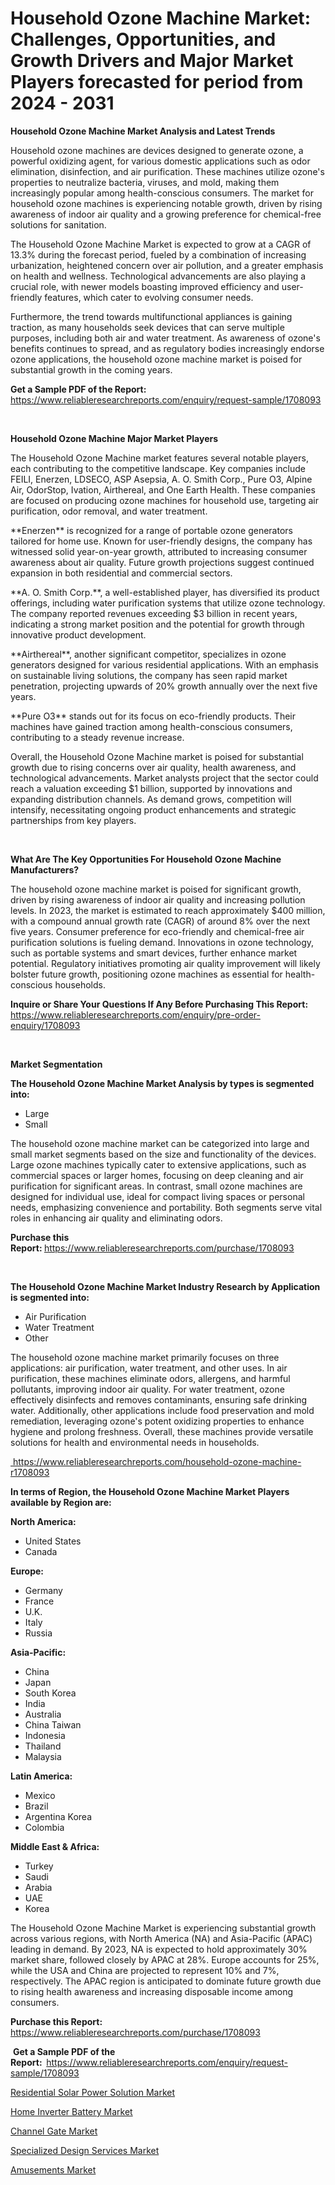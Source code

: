 <p><h1>Household Ozone Machine Market: Challenges, Opportunities, and Growth Drivers and Major Market Players forecasted for period from 2024 - 2031</h1></p><p><strong>Household Ozone Machine Market Analysis and Latest Trends</strong></p>
<p><p>Household ozone machines are devices designed to generate ozone, a powerful oxidizing agent, for various domestic applications such as odor elimination, disinfection, and air purification. These machines utilize ozone's properties to neutralize bacteria, viruses, and mold, making them increasingly popular among health-conscious consumers. The market for household ozone machines is experiencing notable growth, driven by rising awareness of indoor air quality and a growing preference for chemical-free solutions for sanitation.</p><p>The Household Ozone Machine Market is expected to grow at a CAGR of 13.3% during the forecast period, fueled by a combination of increasing urbanization, heightened concern over air pollution, and a greater emphasis on health and wellness. Technological advancements are also playing a crucial role, with newer models boasting improved efficiency and user-friendly features, which cater to evolving consumer needs.</p><p>Furthermore, the trend towards multifunctional appliances is gaining traction, as many households seek devices that can serve multiple purposes, including both air and water treatment. As awareness of ozone's benefits continues to spread, and as regulatory bodies increasingly endorse ozone applications, the household ozone machine market is poised for substantial growth in the coming years.</p></p>
<p><strong>Get a Sample PDF of the Report:&nbsp;</strong> <a href="https://www.reliableresearchreports.com/enquiry/request-sample/1708093?utm_campaign=83&utm_medium=2&utm_source=Github&utm_content=ia&utm_term=07102024&utm_id=household-ozone-machine">https://www.reliableresearchreports.com/enquiry/request-sample/1708093</a></p>
<p>&nbsp;</p>
<p><strong>Household Ozone Machine Major Market Players</strong></p>
<p><p>The Household Ozone Machine market features several notable players, each contributing to the competitive landscape. Key companies include FEILI, Enerzen, LDSECO, ASP Asepsia, A. O. Smith Corp., Pure O3, Alpine Air, OdorStop, Ivation, Airthereal, and One Earth Health. These companies are focused on producing ozone machines for household use, targeting air purification, odor removal, and water treatment.</p><p>**Enerzen** is recognized for a range of portable ozone generators tailored for home use. Known for user-friendly designs, the company has witnessed solid year-on-year growth, attributed to increasing consumer awareness about air quality. Future growth projections suggest continued expansion in both residential and commercial sectors.</p><p>**A. O. Smith Corp.**, a well-established player, has diversified its product offerings, including water purification systems that utilize ozone technology. The company reported revenues exceeding $3 billion in recent years, indicating a strong market position and the potential for growth through innovative product development.</p><p>**Airthereal**, another significant competitor, specializes in ozone generators designed for various residential applications. With an emphasis on sustainable living solutions, the company has seen rapid market penetration, projecting upwards of 20% growth annually over the next five years.</p><p>**Pure O3** stands out for its focus on eco-friendly products. Their machines have gained traction among health-conscious consumers, contributing to a steady revenue increase. </p><p>Overall, the Household Ozone Machine market is poised for substantial growth due to rising concerns over air quality, health awareness, and technological advancements. Market analysts project that the sector could reach a valuation exceeding $1 billion, supported by innovations and expanding distribution channels. As demand grows, competition will intensify, necessitating ongoing product enhancements and strategic partnerships from key players.</p></p>
<p>&nbsp;</p>
<p><strong>What Are The Key Opportunities For Household Ozone Machine Manufacturers?</strong></p>
<p><p>The household ozone machine market is poised for significant growth, driven by rising awareness of indoor air quality and increasing pollution levels. In 2023, the market is estimated to reach approximately $400 million, with a compound annual growth rate (CAGR) of around 8% over the next five years. Consumer preference for eco-friendly and chemical-free air purification solutions is fueling demand. Innovations in ozone technology, such as portable systems and smart devices, further enhance market potential. Regulatory initiatives promoting air quality improvement will likely bolster future growth, positioning ozone machines as essential for health-conscious households.</p></p>
<p><strong>Inquire or Share Your Questions If Any Before Purchasing This Report:</strong> <a href="https://www.reliableresearchreports.com/enquiry/pre-order-enquiry/1708093?utm_campaign=83&utm_medium=2&utm_source=Github&utm_content=ia&utm_term=07102024&utm_id=household-ozone-machine">https://www.reliableresearchreports.com/enquiry/pre-order-enquiry/1708093</a></p>
<p>&nbsp;</p>
<p><strong>Market Segmentation</strong></p>
<p><strong>The Household Ozone Machine Market Analysis by types is segmented into:</strong></p>
<p><ul><li>Large</li><li>Small</li></ul></p>
<p><p>The household ozone machine market can be categorized into large and small market segments based on the size and functionality of the devices. Large ozone machines typically cater to extensive applications, such as commercial spaces or larger homes, focusing on deep cleaning and air purification for significant areas. In contrast, small ozone machines are designed for individual use, ideal for compact living spaces or personal needs, emphasizing convenience and portability. Both segments serve vital roles in enhancing air quality and eliminating odors.</p></p>
<p><strong>Purchase this Report:&nbsp;</strong><a href="https://www.reliableresearchreports.com/purchase/1708093?utm_campaign=83&utm_medium=2&utm_source=Github&utm_content=ia&utm_term=07102024&utm_id=household-ozone-machine">https://www.reliableresearchreports.com/purchase/1708093</a></p>
<p>&nbsp;</p>
<p><strong>The Household Ozone Machine Market Industry Research by Application is segmented into:</strong></p>
<p><ul><li>Air Purification</li><li>Water Treatment</li><li>Other</li></ul></p>
<p><p>The household ozone machine market primarily focuses on three applications: air purification, water treatment, and other uses. In air purification, these machines eliminate odors, allergens, and harmful pollutants, improving indoor air quality. For water treatment, ozone effectively disinfects and removes contaminants, ensuring safe drinking water. Additionally, other applications include food preservation and mold remediation, leveraging ozone's potent oxidizing properties to enhance hygiene and prolong freshness. Overall, these machines provide versatile solutions for health and environmental needs in households.</p></p>
<p><a href="https://www.reliableresearchreports.com/household-ozone-machine-r1708093?utm_campaign=83&utm_medium=2&utm_source=Github&utm_content=ia&utm_term=07102024&utm_id=household-ozone-machine">&nbsp;https://www.reliableresearchreports.com/household-ozone-machine-r1708093</a></p>
<p><strong>In terms of Region, the Household Ozone Machine Market Players available by Region are:</strong></p>
<p>
    <p> <strong> North America: </strong>
        <ul>
            <li>United States</li>
            <li>Canada</li>
        </ul>
        </p> 
    <p> <strong> Europe: </strong>
        <ul>
            <li>Germany</li>
            <li>France</li>
            <li>U.K.</li>
            <li>Italy</li>
            <li>Russia</li>
        </ul>
        </p> 
    <p> <strong> Asia-Pacific: </strong>
        <ul>
            <li>China</li>
            <li>Japan</li>
            <li>South Korea</li>
            <li>India</li>
            <li>Australia</li>
            <li>China Taiwan</li>
            <li>Indonesia</li>
            <li>Thailand</li>
            <li>Malaysia</li>
        </ul>
        </p> 
    <p> <strong> Latin America: </strong>
        <ul>
            <li>Mexico</li>
            <li>Brazil</li>
            <li>Argentina Korea</li>
            <li>Colombia</li>
        </ul>
        </p> 
    <p> <strong> Middle East & Africa: </strong>
        <ul>
            <li>Turkey</li>
            <li>Saudi</li>
            <li>Arabia</li>
            <li>UAE</li>
            <li>Korea</li>
        </ul>
    </p>
    </p>
<p><p>The Household Ozone Machine Market is experiencing substantial growth across various regions, with North America (NA) and Asia-Pacific (APAC) leading in demand. By 2023, NA is expected to hold approximately 30% market share, followed closely by APAC at 28%. Europe accounts for 25%, while the USA and China are projected to represent 10% and 7%, respectively. The APAC region is anticipated to dominate future growth due to rising health awareness and increasing disposable income among consumers.</p></p>
<p><strong>Purchase this Report: </strong><a href="https://www.reliableresearchreports.com/purchase/1708093?utm_campaign=83&utm_medium=2&utm_source=Github&utm_content=ia&utm_term=07102024&utm_id=household-ozone-machine">https://www.reliableresearchreports.com/purchase/1708093</a></p>
<p>&nbsp;<strong>Get a Sample PDF of the Report:&nbsp;&nbsp;</strong><a href="https://www.reliableresearchreports.com/enquiry/request-sample/1708093?utm_campaign=83&utm_medium=2&utm_source=Github&utm_content=ia&utm_term=07102024&utm_id=household-ozone-machine">https://www.reliableresearchreports.com/enquiry/request-sample/1708093</a></p>
<p><strong></strong></p>
<p><p><a href="https://issuu.com/reportprime-2/docs/residential-solar-power-solution-ma_2e819175b96831?utm_campaign=83&utm_medium=2&utm_source=Github&utm_content=ia&utm_term=07102024&utm_id=household-ozone-machine">Residential Solar Power Solution Market</a></p><p><a href="https://issuu.com/reportprime-2/docs/home-inverter-battery-market-size-2_2086584d9241d9?utm_campaign=83&utm_medium=2&utm_source=Github&utm_content=ia&utm_term=07102024&utm_id=household-ozone-machine">Home Inverter Battery Market</a></p><p><a href="https://github.com/jordond5lezama/Market-Research-Report-List-1/blob/main/channel-gate-market.md?utm_campaign=83&utm_medium=2&utm_source=Github&utm_content=ia&utm_term=07102024&utm_id=household-ozone-machine">Channel Gate Market</a></p><p><a href="https://www.linkedin.com/pulse/specialized-design-services-market-size-share-growth-analysis-ubnnf?utm_campaign=83&utm_medium=2&utm_source=Github&utm_content=ia&utm_term=07102024&utm_id=household-ozone-machine">Specialized Design Services Market</a></p><p><a href="https://www.linkedin.com/pulse/amusements-market-investigation-industry-evolution-forecast-e0tjf?utm_campaign=83&utm_medium=2&utm_source=Github&utm_content=ia&utm_term=07102024&utm_id=household-ozone-machine">Amusements Market</a></p></p>